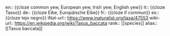 en:: {{cloze common yew, European yew, Irish yew, English yew}}
it:: {{cloze Tasso}}
de:: {{cloze Eibe, Europäische Eibe}}
fr:: {{cloze if commun}}
es:: {{cloze tejo negro}}
iNat-url:: https://www.inaturalist.org/taxa/47553
wiki-url:: https://en.wikipedia.org/wiki/Taxus_baccata
rank:: [[species]]
alias:: [[Taxus baccata]]
